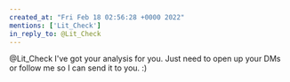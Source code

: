 ```yaml
---
created_at: "Fri Feb 18 02:56:28 +0000 2022"
mentions: ['Lit_Check']
in_reply_to: @Lit_Check
---
```


@Lit_Check I've got your analysis for you. Just need to open up your DMs or follow me so I can send it to you. :)